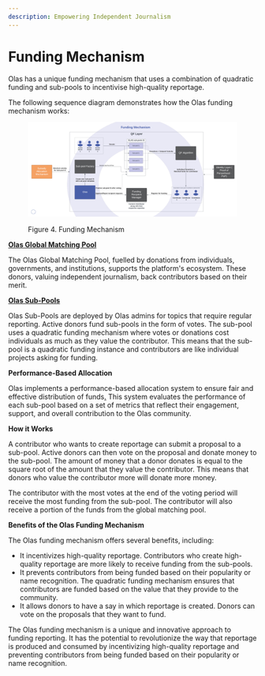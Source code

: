 ```yaml
---
description: Empowering Independent Journalism
---
```


# Funding Mechanism

Olas has a unique funding mechanism that uses a combination of quadratic funding and sub-pools to incentivise high-quality reportage.

The following sequence diagram demonstrates how the Olas funding mechanism works:

<figure><img src="../../.gitbook/assets/Funding Mechanism.png" alt=""><figcaption><p>Figure 4. Funding Mechanism</p></figcaption></figure>

[**Olas Global Matching Pool**](global-pool.md)

The Olas Global Matching Pool, fuelled by donations from individuals, governments, and institutions, supports the platform's ecosystem. These donors, valuing independent journalism, back contributors based on their merit.

[**Olas Sub-Pools**](sub-pool.md)

Olas Sub-Pools are deployed by Olas admins for topics that require regular reporting. Active donors fund sub-pools in the form of votes. The sub-pool uses a quadratic funding mechanism where votes or donations cost individuals as much as they value the contributor. This means that the sub-pool is a quadratic funding instance and contributors are like individual projects asking for funding.

**Performance-Based Allocation**

Olas implements a performance-based allocation system to ensure fair and effective distribution of funds[.](../subsidy-allocation-mechanism.md) This system evaluates the performance of each sub-pool based on a set of metrics that reflect their engagement, support, and overall contribution to the Olas community.

**How it Works**

A contributor who wants to create reportage can submit a proposal to a sub-pool. Active donors can then vote on the proposal and donate money to the sub-pool. The amount of money that a donor donates is equal to the square root of the amount that they value the contributor. This means that donors who value the contributor more will donate more money.

The contributor with the most votes at the end of the voting period will receive the most funding from the sub-pool. The contributor will also receive a portion of the funds from the global matching pool.

**Benefits of the Olas Funding Mechanism**

The Olas funding mechanism offers several benefits, including:

* It incentivizes high-quality reportage. Contributors who create high-quality reportage are more likely to receive funding from the sub-pools.
* It prevents contributors from being funded based on their popularity or name recognition. The quadratic funding mechanism ensures that contributors are funded based on the value that they provide to the community.
* It allows donors to have a say in which reportage is created. Donors can vote on the proposals that they want to fund.

The Olas funding mechanism is a unique and innovative approach to funding reporting. It has the potential to revolutionize the way that reportage is produced and consumed by incentivizing high-quality reportage and preventing contributors from being funded based on their popularity or name recognition.

